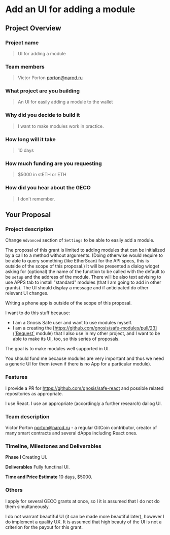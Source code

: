 # Add an UI for adding a module
## Project Overview

### Project name
> UI for adding a module
### Team members 
> Victor Porton <porton@narod.ru>
### What project are you building 
> An UI for easily adding a module to the wallet
### Why did you decide to build it 
> I want to make modules work in practice.
### How long will it take 
> 10 days
### How much funding are you requesting  
> $5000 in stETH or ETH
### How did you hear about the GECO
> I don't remember.

## Your Proposal 
### Project description
Change `Advanced` section of `Settings` to be able to easily add a module.

The proposal of this grant is limited to adding modules that can be initialized by a call to a method without arguments. (Doing otherwise would require to be able to query something (like EtherScan) for the API specs, this is outside of the scope of this proposal.) It will be presented a dialog widget asking for (optional) the name of the function to be called with the default to be `setup` and the address of the module. There will be also text advising to use APPS tab to install "standard" modules (that I am going to add in other grants). The UI should display a message and if anticipated do other relevant UI changes.

Writing a phone app is outside of the scope of this proposal.

I want to do this stuff because:

* I am a Gnosis Safe user and want to use modules myself.
* I am a creating the [https://github.com/gnosis/safe-modules/pull/23](`Bequest` module) that I also use in my other project, and I want to be able to make its UI, too, so this series of proposals.

The goal is to make modules well supported in UI.

You should fund me because modules are very important and thus we need a generic UI for them (even if there is no App for a particular module).
### Features
I provide a PR for https://github.com/gnosis/safe-react and possible related repositories as appropriate.

I use React. I use an appropriate (accordingly a further research) dailog UI.
### Team description
Victor Porton <porton@narod.ru> - a regular GitCoin contributor, creator of many smart contracts and several dApps including React ones.
### Timeline, Milestones and Deliverables
**Phase I**
Creating UI.

**Deliverables**
Fully functinal UI.

**Time and Price Estimate**
10 days, $5000.

### Others	 
I apply for several GECO grants at once, so I it is assumed that I do not do them simultaneously.

I do not warrant beautiful UI (it can be made more beautiful later), however I do implement a quality UX.
It is assumed that high beauty of the UI is not a criterion for the payout for this grant.
